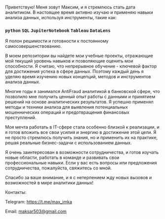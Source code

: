Приветствую! Меня зовут Максим, и я стремлюсь стать дата аналитиком. В настоящее время активно изучаю и применяю навыки анализа данных, используя инструменты, такие как:

### `python` `SQL` `JupiterNotebook` `Tableau` `DataLens`

Я полон решимости и готовности к постоянному самосовершенствованию.

В моем репозитории вы найдете мои учебные проекты, отражающие мой текущий уровень навыков и позволяющие оценить мои способности. Я считаю, что непрерывное обучение - ключевой фактор для достижения успеха в сфере данных. Поэтому каждый день я уделяю время изучению новых концепций, методов и инструментов анализа данных.

Многие годы я занимался AntiFraud аналитикой в банковской сфере, что позволило мне получить ценный опыт работы с данными и принятием решений на основе аналитических результатов. Я успешно применял методы и техники анализа для выявления потенциальных мошеннических операций и предотвращения финансовых преступлений.

Моя мечта работать в IT-сфере стала особенно близкой к реализации, и я готов вложить все свои усилия и энергию в достижение этой цели. Я не просто стремлюсь получить знания, но и применить их на практике, решая реальные бизнес-задачи с использованием данных.

Я очень заинтересован в возможности сотрудничества, и готов изучать новые области, работать в команде и развивать свои профессиональные навыки. Если у вас есть вопросы или предложения сотрудничества, пожалуйста, свяжитесь со мной.

Спасибо за ваше внимание, и я с нетерпением жду новых вызовов и возможностей в мире аналитики данных!

Контакты:

Telegram: https://t.me/max_imka

Email: maksar503@gmail.com
